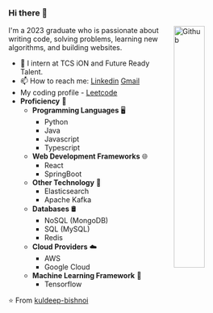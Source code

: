 ### Hi there 👋

<img width="35%" align="right" alt="Github" src="https://user-images.githubusercontent.com/48678280/88862734-4903af80-d201-11ea-968b-9c939d88a37c.gif" />

I'm a 2023 graduate who is passionate about writing code, solving problems, learning new algorithms, and building websites.

- 🔭 I intern at TCS iON and Future Ready Talent.
- 📫 How to reach me: [Linkedin](https://www.linkedin.com/in/bishnoikuldeep/) [Gmail](mailto:kuldeepbishnoi.2001@gmail.com)
- My coding profile - [Leetcode](https://leetcode.com/kuldeep_29/)
- **Proficiency** 🚀
  - **Programming Languages** 🖥️
    - Python
    - Java
    - Javascript
    - Typescript
  - **Web Development Frameworks** 🌐
    - React
    - SpringBoot
  - **Other Technology** 📡
    - Elasticsearch
    - Apache Kafka
  - **Databases** 🛢️
    - NoSQL (MongoDB)
    - SQL (MySQL)
    - Redis
  - **Cloud Providers** ☁️
    - AWS
    - Google Cloud
  - **Machine Learning Framework** 🤖
    - Tensorflow



⭐️ From [kuldeep-bishnoi](https://github.com/kuldeepbishnoi)
